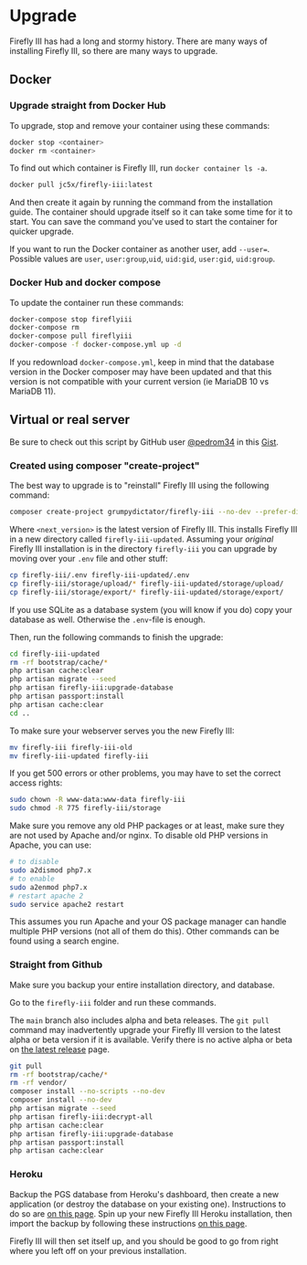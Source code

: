 # Upgrade

Firefly III has had a long and stormy history. There are many ways of installing Firefly III, so there are many ways to upgrade.

## Docker

### Upgrade straight from Docker Hub

To upgrade, stop and remove your container using these commands:

```bash
docker stop <container>
docker rm <container>
```

To find out which container is Firefly III, run `docker container ls -a`.

```bash
docker pull jc5x/firefly-iii:latest
```

And then create it again by running the command from the installation guide. The container should upgrade itself so it can take some time for it to start. You can save the command you've used to start the container for quicker upgrade.

If you want to run the Docker container as another user, add `--user=`. Possible values are `user`, `user:group`,`uid`, `uid:gid`, `user:gid`, `uid:group`.

### Docker Hub and docker compose

To update the container run these commands:

```bash
docker-compose stop fireflyiii
docker-compose rm
docker-compose pull fireflyiii
docker-compose -f docker-compose.yml up -d
```

If you redownload `docker-compose.yml`, keep in mind that the database version in the Docker composer may have been updated and that this version is not compatible with your current version (ie MariaDB 10 vs MariaDB 11).

## Virtual or real server

Be sure to check out this script by GitHub user [@pedrom34](https://github.com/pedrom34) in this [Gist](https://gist.github.com/pedrom34/d1b8ab84e1e9ec7e8c6cbcc3cc51d663).

### Created using composer "create-project"

The best way to upgrade is to "reinstall" Firefly III using the following command:

```bash
composer create-project grumpydictator/firefly-iii --no-dev --prefer-dist firefly-iii-updated <next_version>
```

Where `<next_version>` is the latest version of Firefly III. This installs Firefly III in a new directory called `firefly-iii-updated`. Assuming your *original* Firefly III installation is in the directory `firefly-iii` you can upgrade by moving over your `.env` file and other stuff:

```bash   
cp firefly-iii/.env firefly-iii-updated/.env
cp firefly-iii/storage/upload/* firefly-iii-updated/storage/upload/
cp firefly-iii/storage/export/* firefly-iii-updated/storage/export/
```

If you use SQLite as a database system (you will know if you do) copy your database as well. Otherwise the `.env`-file is enough.

Then, run the following commands to finish the upgrade:

```bash
cd firefly-iii-updated
rm -rf bootstrap/cache/*
php artisan cache:clear
php artisan migrate --seed
php artisan firefly-iii:upgrade-database
php artisan passport:install
php artisan cache:clear
cd ..
```

To make sure your webserver serves you the new Firefly III:

```bash
mv firefly-iii firefly-iii-old
mv firefly-iii-updated firefly-iii
```

If you get 500 errors or other problems, you may have to set the correct access rights:

```bash   
sudo chown -R www-data:www-data firefly-iii
sudo chmod -R 775 firefly-iii/storage
```

Make sure you remove any old PHP packages or at least, make sure they are not used by Apache and/or nginx. To disable old PHP versions in Apache, you can use:

```bash
# to disable
sudo a2dismod php7.x 
# to enable
sudo a2enmod php7.x
# restart apache 2
sudo service apache2 restart
```

This assumes you run Apache and your OS package manager can handle multiple PHP versions (not all of them do this). Other commands can be found using a search engine.

### Straight from Github

Make sure you backup your entire installation directory, and database.

Go to the `firefly-iii` folder and run these commands.

The `main` branch also includes alpha and beta releases. The `git pull` command may inadvertently upgrade your Firefly III version to the latest alpha or beta version if it is available. Verify there is no active alpha or beta on [the latest release](https://version.firefly-iii.org/) page.

```bash
git pull
rm -rf bootstrap/cache/*
rm -rf vendor/
composer install --no-scripts --no-dev
composer install --no-dev
php artisan migrate --seed
php artisan firefly-iii:decrypt-all
php artisan cache:clear
php artisan firefly-iii:upgrade-database
php artisan passport:install
php artisan cache:clear
```

### Heroku

Backup the PGS database from Heroku's dashboard, then create a new application (or destroy the database on your existing one). Instructions to do so are [on this page](https://devcenter.heroku.com/articles/heroku-postgres-import-export#export). Spin up your new Firefly III Heroku installation, then import the backup by following these instructions [on this page](https://devcenter.heroku.com/articles/heroku-postgres-import-export#import).

Firefly III will then set itself up, and you should be good to go from right where you left off on your previous installation.
